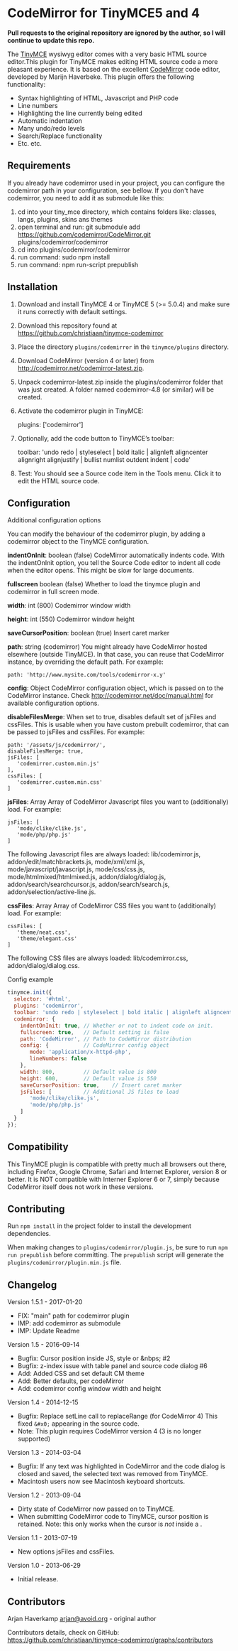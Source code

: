 CodeMirror for TinyMCE5 and 4
=============================

**Pull requests to the original repository are ignored by the author, so I will continue to update this repo.**

The [TinyMCE][] wysiwyg editor comes with a very basic HTML source editor.This
plugin for TinyMCE makes editing HTML source code a more pleasant experience. It
is based on the excellent [CodeMirror][] code editor, developed by Marijn Haverbeke.
This plugin offers the following functionality:

- Syntax highlighting of HTML, Javascript and PHP code
- Line numbers
- Highlighting the line currently being edited
- Automatic indentation
- Many undo/redo levels
- Search/Replace functionality
- Etc. etc.

 [TinyMCE]: http://www.tinymce.com/
 [CodeMirror]: http://codemirror.net/

Requirements
------------

If you already have codemirror used in your project, you can configure the codemirror path in your configuration, see bellow.
If you don't have codemirror, you need to add it as submodule like this:

1. cd into your tiny_mce directory, which contains folders like: classes, langs, plugins, skins ans themes
2. open terminal and run: git submodule add https://github.com/codemirror/CodeMirror.git plugins/codemirror/codemirror
3. cd into plugins/codemirror/codemirror
4. run command: sudo npm install
5. run command: npm run-script prepublish

Installation
------------

1. Download and install TinyMCE 4 or TinyMCE 5 (>= 5.0.4) and make sure it runs correctly with default settings.
2. Download this repository found at https://github.com/christiaan/tinymce-codemirror
3. Place the directory `plugins/codemirror` in the `tinymce/plugins` directory.
4. Download CodeMirror (version 4 or later) from http://codemirror.net/codemirror-latest.zip.
5. Unpack codemirror-latest.zip inside the plugins/codemirror folder that was
   just created. A folder named codemirror-4.8 (or similar) will be created.
6. Activate the codemirror plugin in TinyMCE:

    plugins: ['codemirror']

7. Optionally, add the code button to TinyMCE’s toolbar:

    toolbar: 'undo redo | styleselect | bold italic | alignleft aligncenter alignright alignjustify | bullist numlist outdent indent | code'

8. Test: You should see a Source code item in the Tools menu. Click it to edit
   the HTML source code.

Configuration
-------------
Additional configuration options

You can modify the behaviour of the codemirror plugin, by adding a codemirror
object to the TinyMCE configuration.

**indentOnInit**: boolean (false) CodeMirror automatically indents code. With
the indentOnInit option, you tell the Source Code editor to indent all code when
the editor opens. This might be slow for large documents.

**fullscreen** boolean (false) Whether to load the tinymce plugin and codemirror
in full screen mode.

**width**: int (800) Codemirror window width

**height**: int (550) Codemirror window height

**saveCursorPosition**: boolean (true) Insert caret marker

**path**: string (codemirror) You might already have CodeMirror hosted elsewhere
(outside TinyMCE). In that case, you can reuse that CodeMirror instance, by
overriding the default path. For example:

    path: 'http://www.mysite.com/tools/codemirror-x.y'

**config**: Object CodeMirror configuration object, which is passed on to the
CodeMirror instance. Check http://codemirror.net/doc/manual.html for available
configuration options.

**disableFilesMerge**: When set to true, disables default set of jsFiles and cssFiles.
This is usable when you have custom prebuilt codemirror, that can be passed to
jsFiles and cssFiles. For example:

    path: '/assets/js/codemirror/',
    disableFilesMerge: true,
    jsFiles: [
       'codemirror.custom.min.js'
    ],
    cssFiles: [
       'codemirror.custom.min.css'
    ]

**jsFiles**: Array Array of CodeMirror Javascript files you want to
(additionally) load. For example:

    jsFiles: [
       'mode/clike/clike.js',
       'mode/php/php.js'
    ]

The following Javascript files are always loaded: lib/codemirror.js,
addon/edit/matchbrackets.js, mode/xml/xml.js, mode/javascript/javascript.js,
mode/css/css.js, mode/htmlmixed/htmlmixed.js, addon/dialog/dialog.js,
addon/search/searchcursor.js, addon/search/search.js,
addon/selection/active-line.js.


**cssFiles**: Array Array of CodeMirror CSS files you want to (additionally)
load. For example:

    cssFiles: [
       'theme/neat.css',
       'theme/elegant.css'
    ]

The following CSS files are always loaded: lib/codemirror.css,
addon/dialog/dialog.css.

Config example

```js
tinymce.init({
  selector: '#html',
  plugins: 'codemirror',
  toolbar: 'undo redo | styleselect | bold italic | alignleft aligncenter alignright alignjustify | bullist numlist outdent indent | code',
  codemirror: {
    indentOnInit: true, // Whether or not to indent code on init.
    fullscreen: true,   // Default setting is false
    path: 'CodeMirror', // Path to CodeMirror distribution
    config: {           // CodeMirror config object
       mode: 'application/x-httpd-php',
       lineNumbers: false
    },
    width: 800,         // Default value is 800
    height: 600,        // Default value is 550
    saveCursorPosition: true,    // Insert caret marker
    jsFiles: [          // Additional JS files to load
       'mode/clike/clike.js',
       'mode/php/php.js'
    ]
  }
});
```

Compatibility
-------------

This TinyMCE plugin is compatible with pretty much all browsers out there,
including Firefox, Google Chrome, Safari and Internet Explorer, version 8 or
better. It is NOT compatible with Interner Explorer 6 or 7, simply because
CodeMirror itself does not work in these versions.

Contributing
------------
Run `npm install` in the project folder to install the development dependencies.

When making changes to `plugins/codemirror/plugin.js`, be sure to run
`npm run prepublish` before committing. The `prepublish` script will generate
the `plugins/codemirror/plugin.min.js` file.

Changelog
---------

Version 1.5.1 - 2017-01-20
- FIX: "main" path for codemirror plugin
- IMP: add codemirror as submodule
- IMP: Update Readme

Version 1.5 - 2016-09-14
- Bugfix: Cursor position inside JS, style or &nbps; #2
- Bugfix: z-index issue with table panel and source code dialog #6
- Add: Added CSS and set default CM theme
- Add: Better defaults, per codeMirror
- Add: codemirror config window width and height

Version 1.4 - 2014-12-15
- Bugfix: Replace setLine call to replaceRange (for CodeMirror 4)
  This fixed `&#x0;` appearing in the source code.
- Note: This plugin requires CodeMirror version 4 (3 is no longer supported)

Version 1.3 - 2014-03-04
- Bugfix: If any text was highlighted in CodeMirror and the code dialog is
  closed and saved, the selected text was removed from TinyMCE.
- Macintosh users now see Macintosh keyboard shortcuts.

Version 1.2 - 2013-09-04
- Dirty state of CodeMirror now passed on to TinyMCE.
- When submitting CodeMirror code to TinyMCE, cursor position is retained.
  Note: this only works when the cursor is *not* inside a <tag>.

Version 1.1 - 2013-07-19
- New options jsFiles and cssFiles.

Version 1.0 - 2013-06-29
- Initial release.

Contributors
------------

Arjan Haverkamp <arjan@avoid.org> - original author

Contributors details, check on GitHub: https://github.com/christiaan/tinymce-codemirror/graphs/contributors
